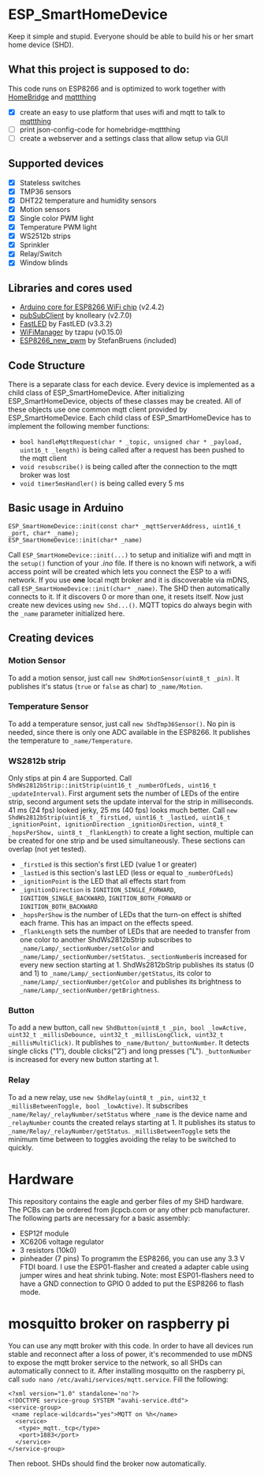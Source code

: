 # ESP_SmartHomeDevice
Keep it simple and stupid. Everyone should be able to build his or her smart home device (SHD).
## What this project is supposed to do:
This code runs on ESP8266 and is optimized to work together with [HomeBridge](https://github.com/nfarina/homebridge) and [mqttthing](https://github.com/arachnetech/homebridge-mqttthing)
- [x] create an easy to use platform that uses wifi and mqtt to talk to [mqttthing](https://github.com/arachnetech/homebridge-mqttthing)
- [ ] print json-config-code for homebridge-mqttthing
- [ ] create a webserver and a settings class that allow setup via GUI
## Supported devices
- [x] Stateless switches
- [x] TMP36 sensors
- [x] DHT22 temperature and humidity sensors
- [x] Motion sensors
- [x] Single color PWM light
- [x] Temperature PWM light
- [x] WS2512b strips
- [x] Sprinkler
- [x] Relay/Switch
- [x] Window blinds
## Libraries and cores used
- [Arduino core for ESP8266 WiFi chip](https://github.com/esp8266/Arduino) (v2.4.2)
- [pubSubClient](https://github.com/knolleary/pubsubclient) by knolleary (v2.7.0)
- [FastLED](https://github.com/FastLED/FastLED) by FastLED (v3.3.2)
- [WiFiManager](https://github.com/tzapu/WiFiManager) by tzapu (v0.15.0)
- [ESP8266_new_pwm](https://github.com/StefanBruens/ESP8266_new_pwm) by StefanBruens (included)
## Code Structure
There is a separate class for each device. Every device is implemented as a child class of ESP_SmartHomeDevice. After initializing ESP_SmartHomeDevice, objects of these classes may be created. All of these objects use one common mqtt client provided by ESP_SmartHomeDevice. Each child class of ESP_SmartHomeDevice has to implement the following member functions:
- `bool handleMqttRequest(char * _topic, unsigned char * _payload, uint16_t _length)` is being called after a request has been pushed to the mqtt client
- `void resubscribe()` is being called after the connection to the mqtt broker was lost
- `void timer5msHandler()` is being called every 5 ms
## Basic usage in Arduino
```
ESP_SmartHomeDevice::init(const char* _mqttServerAddress, uint16_t _port, char* _name);
ESP_SmartHomeDevice::init(char* _name)
```
Call `ESP_SmartHomeDevice::init(...)` to setup and initialize wifi and mqtt in the `setup()` function of your *.ino* file. If there is no known wifi network, a wifi access point will be created which lets you connect the ESP to a wifi network. If you use **one** local mqtt broker and it is discoverable via mDNS, call `ESP_SmartHomeDevice::init(char* _name)`. The SHD then automatically connects to it. If it discovers 0 or more than one, it resets itself.
Now just create new devices using `new Shd...()`.
MQTT topics do always begin with the `_name` parameter initialized here.
## Creating devices
### Motion Sensor
To add a motion sensor, just call `new ShdMotionSensor(uint8_t _pin)`. It publishes it's status (`true` or `false` as char) to `_name/Motion`.
### Temperature Sensor
To add a temperature sensor, just call `new ShdTmp36Sensor()`. No pin is needed, since there is only one ADC available in the ESP8266. It publishes the temperature to `_name/Temperature`.
### WS2812b strip
Only stips at pin 4 are Supported.
Call ` ShdWs2812bStrip::initStrip(uint16_t _numberOfLeds, uint16_t _updateInterval)`. First argument sets the number of LEDs of the entire strip, second argument sets the update interval for the strip in milliseconds. 41 ms (24 fps) looked jerky, 25 ms (40 fps) looks much better.
Call `new ShdWs2812bStrip(uint16_t _firstLed, uint16_t _lastLed, uint16_t _ignitionPoint, ignitionDirection _ignitionDirection, uint8_t _hopsPerShow, uint8_t _flankLength)` to create a light section, multiple can be created for one strip and be used simultaneously. These sections can overlap (not yet tested).
- `_firstLed` is this section's first LED (value 1 or greater)
- `_lastLed` is this section's last LED (less or equal to `_numberOfLeds`)
- `_ignitionPoint` is the LED that all effects start from
- `_ignitionDirection` is `IGNITION_SINGLE_FORWARD`, `IGNITION_SINGLE_BACKWARD`, `IGNITION_BOTH_FORWARD` or `IGNITION_BOTH_BACKWARD`
- `_hopsPerShow` is the number of LEDs that the turn-on effect is shifted each frame. This has an impact on the effects speed.
- `_flankLength` sets the number of LEDs that are needed to transfer from one color to another
ShdWs2812bStrip subscribes to `_name/Lamp/_sectionNumber/setColor` and `_name/Lamp/_sectionNumber/setStatus`. `_sectionNumber`is increased for every new section starting at 1.
ShdWs2812bStrip publishes its status (0 and 1) to `_name/Lamp/_sectionNumber/getStatus`, its color to `_name/Lamp/_sectionNumber/getColor` and publishes its brightness to `_name/Lamp/_sectionNumber/getBrightness`.
### Button
To add a new button, call `new ShdButton(uint8_t _pin, bool _lowActive, uint32_t _millisDebounce, uint32_t _millisLongClick, uint32_t _millisMultiClick)`. It publishes to `_name/Button/_buttonNumber`. It detects single clicks ("1"), double clicks("2") and long presses ("L"). `_buttonNumber` is increased for every new button starting at 1.
### Relay
To ad a new relay, use `new ShdRelay(uint8_t _pin, uint32_t _millisBetweenToggle, bool _lowActive)`. It subscribes `_name/Relay/_relayNumber/setStatus` where `_name` is the device name and `_relayNumber` counts the created relays starting at 1. It publishes its status to `_name/Relay/_relayNumber/getStatus`. `_millisBetweenToggle` sets the minimum time between to toggles avoiding the relay to be switched to quickly.
# Hardware
This repository contains the eagle and gerber files of my SHD hardware. The PCBs can be ordered from jlcpcb.com or any other pcb manufacturer. The following parts are necessary for a basic assembly:
- ESP12f module
- XC6206 voltage regulator
- 3 resistors (10k0)
- pinheader (7 pins)
To programm the ESP8266, you can use any 3.3 V FTDI board. I use the ESP01-flasher and created a adapter cable using jumper wires and heat shrink tubing. Note: most ESP01-flashers need to have a GND connection to GPIO 0 added to put the ESP8266 to flash mode.
# mosquitto broker on raspberry pi
You can use any mqtt broker with this code. In order to have all devices run stable and reconnect after a loss of power, it's recommended to use mDNS to expose the mqtt broker service to the network, so all SHDs can automatically connect to it. After installing mosquitto on the raspberry pi, call `sudo nano /etc/avahi/services/mqtt.service`. Fill the following:
```
<?xml version="1.0" standalone='no'?>
<!DOCTYPE service-group SYSTEM "avahi-service.dtd">
<service-group>
 <name replace-wildcards="yes">MQTT on %h</name>
  <service>
   <type>_mqtt._tcp</type>
   <port>1883</port>
  </service>
</service-group>
```
Then reboot. SHDs should find the broker now automatically.

